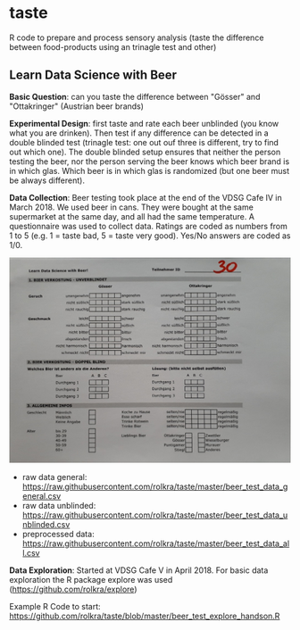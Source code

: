 # taste
R code to prepare and process sensory analysis (taste the difference between food-products using an trinagle test and other)

## Learn Data Science with Beer

**Basic Question**: can you taste the difference between "Gösser" and "Ottakringer" (Austrian beer brands)

**Experimental Design**: first taste and rate each beer unblinded (you know what you are drinken). Then test if any difference can be detected in a double blinded test (trinagle test: one out ouf three is different, try to find out which one). The double blinded setup ensures that neither the person testing the beer, nor the person serving the beer knows which beer brand is in which glas. Which beer is in which glas is randomized (but one beer must be always different).

**Data Collection**: Beer testing took place at the end of the VDSG Cafe IV in March 2018. We used beer in cans. They were bought at the same supermarket at the same day, and all had the same temperature. A questionnaire was used to collect data. Ratings are coded as numbers from 1 to 5 (e.g. 1 = taste bad, 5 = taste very good). Yes/No answers are coded as 1/0.

![Example Questionnaire](https://github.com/rolkra/taste/blob/master/beer_test_questionnaire.jpg)

* raw data general: https://raw.githubusercontent.com/rolkra/taste/master/beer_test_data_general.csv
* raw data unblinded: https://raw.githubusercontent.com/rolkra/taste/master/beer_test_data_unblinded.csv
* preprocessed data: https://raw.githubusercontent.com/rolkra/taste/master/beer_test_data_all.csv

**Data Exploration**: Started at VDSG Cafe V in April 2018. For basic data exploration the R package explore was used (https://github.com/rolkra/explore) 

Example R Code to start: https://github.com/rolkra/taste/blob/master/beer_test_explore_handson.R

